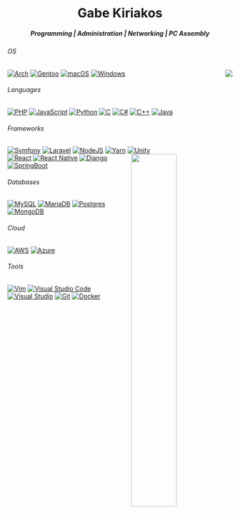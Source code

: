 <h1 align="center">
  Gabe Kiriakos
</h1>

<h5 align="center">
  Programming | 
  Administration | 
  Networking |
  PC Assembly
</h5>

###### OS
[![Arch](https://img.shields.io/badge/Arch%20Linux-1793D1?logo=arch-linux&logoColor=fff)](#)
<a href="#">
  <img 
    align="right" 
    src="https://github-readme-stats.vercel.app/api/top-langs/?username=gabekiriakos&layout=compact&theme=dark" />
</a>
[![Gentoo](https://img.shields.io/badge/Gentoo-54487A?logo=gentoo&logoColor=white)](#)
[![macOS](https://img.shields.io/badge/mac%20os-000000?logo=macos&logoColor=F0F0F0)](#)
[![Windows](https://img.shields.io/badge/Windows-0078D6?logo=windows&logoColor=white)](#)

###### Languages
[![PHP](https://img.shields.io/badge/php-%23777BB4.svg?logo=php&logoColor=white)](#)
[![JavaScript](https://img.shields.io/badge/javascript-%23323330.svg?logo=javascript&logoColor=%23F7DF1E)](#)
[![Python](https://img.shields.io/badge/python-3670A0?logo=python&logoColor=ffdd54)](#)
[![C](https://img.shields.io/badge/c-%2300599C.svg?logo=c&logoColor=white)](#)
[![C#](https://img.shields.io/badge/c%23-%23239120.svg?logo=c-sharp&logoColor=white)](#)
[![C++](https://img.shields.io/badge/c++-%2300599C.svg?logo=c%2B%2B&logoColor=white)](#)
[![Java](https://img.shields.io/badge/java-%23ED8B00.svg?logo=java&logoColor=white)](#)

###### Frameworks
[![Symfony](https://img.shields.io/badge/symfony-%23000000.svg?logo=symfony&logoColor=white)](#)
[![Laravel](https://img.shields.io/badge/laravel-%23FF2D20.svg?logo=laravel&logoColor=white)](#)
[![NodeJS](https://img.shields.io/badge/node.js-6DA55F?logo=node.js&logoColor=white)](#)
[![Yarn](https://img.shields.io/badge/yarn-%232C8EBB.svg?logo=yarn&logoColor=white)](#)
[![Unity](https://img.shields.io/badge/Unity-100000?logo=unity&logoColor=white)](#) 
<br>
<a href="#">
  <img 
    align="right" 
    src="https://github-readme-stats.vercel.app/api?username=gabekiriakos&layout=compact&show_icons=true&theme=dark"
    height="45%"
    width="45%" />
</a>
[![React](https://img.shields.io/badge/react-%2320232a.svg?logo=react&logoColor=%2361DAFB)](#)
[![React Native](https://img.shields.io/badge/react_native-%2320232a.svg?logo=react&logoColor=%2361DAFB)](#)
[![Django](https://img.shields.io/badge/django-%23092E20.svg?logo=django&logoColor=white)](#)
[![SpringBoot](https://img.shields.io/badge/springboot-%236DB33F.svg?logo=spring&logoColor=white)](#)

###### Databases
[![MySQL](https://img.shields.io/badge/mysql-%2300f.svg?logo=mysql&logoColor=white)](#)
[![MariaDB](https://img.shields.io/badge/MariaDB-003545?logo=mariadb&logoColor=white)](#)
[![Postgres](https://img.shields.io/badge/postgres-%23316192.svg?logo=postgresql&logoColor=white)](#)
[![MongoDB](https://img.shields.io/badge/MongoDB-%234ea94b.svg?logo=mongodb&logoColor=white)](#)

###### Cloud
[![AWS](https://img.shields.io/badge/AWS-%23FF9900.svg?logo=amazon-aws&logoColor=white)](#)
[![Azure](https://img.shields.io/badge/azure-%230072C6.svg?logo=microsoftazure&logoColor=white)](#)

###### Tools
[![Vim](https://img.shields.io/badge/VIM-%2311AB00.svg?logo=vim&logoColor=white)](#)
[![Visual Studio Code](https://img.shields.io/badge/Visual%20Studio%20Code-0078d7.svg?logo=visual-studio-code&logoColor=white)](#)
[![Visual Studio](https://img.shields.io/badge/Visual%20Studio-5C2D91.svg?logo=visual-studio&logoColor=white)](#)
[![Git](https://img.shields.io/badge/git-%23F05033.svg?logo=git&logoColor=white)](#)
[![Docker](https://img.shields.io/badge/docker-%230db7ed.svg?logo=docker&logoColor=white)](#)

